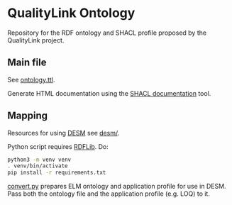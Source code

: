 QualityLink Ontology
====================

Repository for the RDF ontology and SHACL profile proposed by the QualityLink project.

Main file
---------

See [ontology.ttl](ontology.ttl).

Generate HTML documentation using the [SHACL documentation](https://shacl-play.sparna.fr/play/doc) tool.

Mapping
-------

Resources for using [DESM](https://github.com/t3-innovation-network/desm) see [desm/](desm/).

Python script requires [RDFLib](https://rdflib.readthedocs.io/en/stable/). Do:

```sh
python3 -m venv venv
. venv/bin/activate
pip install -r requirements.txt
```

[convert.py](desm/convert.py) prepares ELM ontology and application profile for use in DESM. Pass both the ontology file and the application profile (e.g. LOQ) to it.

